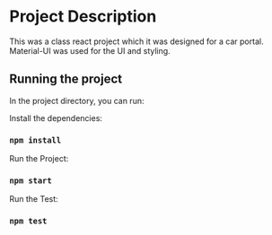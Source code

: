 # Project Description

This was a class react project which it was designed for a car portal. Material-UI was used for the UI and styling.

## Running the project

In the project directory, you can run:

Install the dependencies:

### `npm install`

Run the Project:

### `npm start`

Run the Test:

### `npm test`
